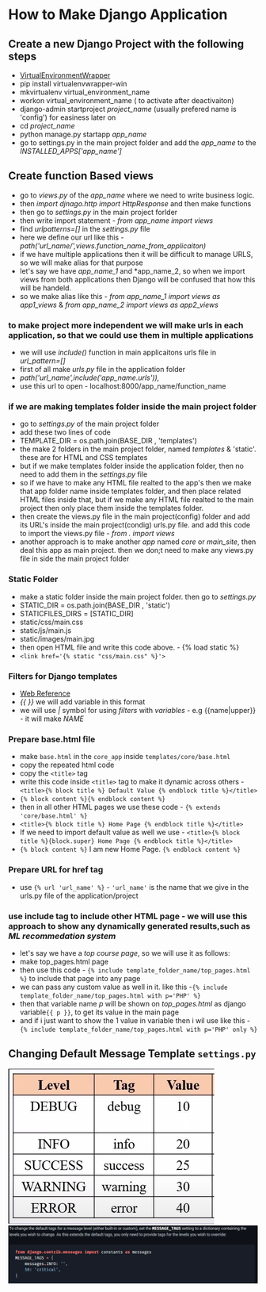 # How to Make Django Application

## Create a new Django Project with the following steps

- [VirtualEnvironmentWrapper](https://virtualenvwrapper.readthedocs.io/en/latest/)
- pip install virtualenvwrapper-win
- mkvirtualenv virtual_environment_name
- workon virtual_environment_name ( to activate after deactivaiton)
- django-admin startproject *project_name* (usually prefered name is 'config') for easiness later on
- cd *project_name*
- python manage.py startapp *app_name*
- go to settings.py in the main project folder and add the *app_name* to the *INSTALLED_APPS['app_name']*

## Create function Based views

- go to *views.py* of the *app_name* where we need to write business logic.
- then *import djnago.http import HttpResponse* and then make functions
- then go to *settings.py* in the main project forlder
- then write import statement - *from app_name import views*
- find *urlpatterns=[]* in the *settings.py* file
- here we define our url like this - *path('url_name/',views.function_name_from_applicaiton)*
- if we have multiple applications then it will be difficult to manage URLS, so we will make alias for that purpose
- let's say we have *app_name_1* and *app_name_2, so when we import views from both applications then Django will be confused that how this will be handeld.
- so we make alias like this - *from app_name_1 import views as app1_views* & *from app_name_2 import views as app2_views*

### to make project more independent we will make urls in each application, so that we could use them in multiple applications

- we will use *include()* function in main applicaitons urls file in *url_pattern=[]*
- first of all make *urls.py* file in the application folder
- *path('url_name',include('app_name.urls')),*
- use this url to open - localhost:8000/app_name/function_name

### if we are making templates folder inside the main project folder

- go to *settings.py* of the main project folder
- add these two lines of code
- TEMPLATE_DIR = os.path.join(BASE_DIR , 'templates')
- the make 2 folders in the main project folder, named *templates* & 'static'. these are for HTML and CSS templates
- but if we make templates folder inside the application folder, then no need to add them in the *settings.py* file
- so if we have to make any HTML file realted to the app's then we make that app folder name inside templates folder, and then place related HTML files inside that, but if we make any HTML file realted to the main project then only place them inside the templates folder.
- then create the views.py file in the main project(config) folder and add its URL's inside the main project(condig) urls.py file. and add this code to import the views.py file - *from . import views*
- another approach is to make another *app* named *core* or *main_site*, then deal this app as main project. then we don;t need to make any views.py file in side the main project folder

### Static Folder

- make a static folder inside the main project folder. then go to *settings.py*
- STATIC_DIR = os.path.join(BASE_DIR , 'static')
- STATICFILES_DIRS = [STATIC_DIR]
- static/css/main.css
- static/js/main.js
- static/images/main.jpg
- then open HTML file and write this code above. - {% load static %}
- `<link href='{% static "css/main.css" %}'>`

### Filters for Django templates

- [Web Reference](https://docs.djangoproject.com/en/4.1/ref/templates/builtins/#built-in-filter-reference)
- *{{ }}* we will add variable in this format
- we will use *|* symbol for using *filters* with *variables* - e.g {{name|upper}} - it will make *NAME*

### Prepare base.html file

- make `base.html` in the `core_app` inside `templates/core/base.html`
- copy the repeated html code
- copy the `<title>` tag
- write this code inside `<title>` tag to make it dynamic across others - `<title>{% block title %} Default Value {% endblock title %}</title>`
- `{% block content %}{% endblock content %}`
- then in all other HTML pages we use these code - `{% extends 'core/base.html' %}`
- `<title>{% block title %} Home Page {% endblock title %}</title>`
- If we need to import default value as well we use - `<title>{% block title %}{block.super} Home Page {% endblock title %}</title>`
- `{% block content %}` I am new Home Page. `{% endblock content %}`

### Prepare URL for href tag

- use `{% url 'url_name' %}` - `'url_name'` is the name that we give in the urls.py file of the application/project

### use include tag to include other HTML page - we will use this approach to show any dynamically generated results,such as *ML recommedation system*

- let's say we have a *top course page*, so we will use it as follows:
- make top_pages.html page
- then use this code - `{% include template_folder_name/top_pages.html %}` to include that page into any page
- we can pass any custom value as well in it. like this -`{% include template_folder_name/top_pages.html with p='PHP' %}`
- then that variable name *p* will be shown on *top_pages.html* as django variable`{{ p }}`, to get its value in the main page
- and if i just want to show the 1 value in variable then i wil use like this - `{% include template_folder_name/top_pages.html with p='PHP' only %}`

## Changing Default Message Template `settings.py`

![Default Message Levels](static/notes_images/dj_messages_level.png)
![Default Message Options](static/notes_images/change_default_message_options.png)

